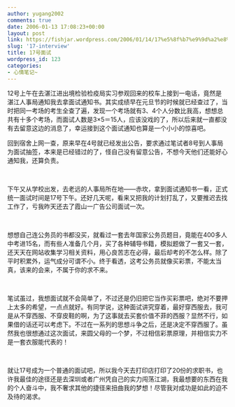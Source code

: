 ```yaml
---
author: yugang2002
comments: true
date: 2006-01-13 17:08:23+00:00
layout: post
link: https://fishjar.wordpress.com/2006/01/14/17%e5%8f%b7%e9%9d%a2%e8%af%95/
slug: '17-interview'
title: 17号面试
wordpress_id: 123
categories:
- 心情笔记~
---
```


12号上午在去湛江进出境检验检疫局实习参观回来的校车上接到一电话，竟然是湛江人事局通知我去拿面试通知书。其实成绩早在元旦节的时候就已经查过了，当时把同一考场的考生全查了遍，发现一个考场就有3、4个人分数比我高，想想总共有十多个考场，而面试人数是3×5＝15人，应该没戏的了，所以后来就一直都没有去留意这边的消息了，幸运接到这个面试通知也算是一个小小的惊喜吧。




回到宿舍上网一查，原来早在4号就已经发出公告，要求通过笔试者8号到人事局为面试抽签，本来是已经错过的了，怪自己没有留意公告，不想今天他们还能好心通知我，还算负责。




 




下午又从学校出发，去老远的人事局所在地——赤坎，拿到面试通知书一看，正式统一面试时间是17号下午。还好几天呢，看来又把我的计划打乱了，又要推迟去找工作了，亏我昨天还去了霞山一广告公司面试一次。




 




想想自己连公务员的书都没买，就看过一套去年国家公务员题目，竟能在400多人中考进15名，而有些人准备几个月，买了各种辅导书籍，模拟题做了一套又一套，还天天在网站收集学习相关资料，用心良苦志在必得，最后却考的不怎么样。除了平时积累外，运气成分可谓不小。终于看透，这考公务员就像买彩票，不能太当真，该来的会来，不属于你的求不来。




 




笔试虽过，我想面试就不会简单了，不过还是仍旧把它当作买彩票吧，绝对不要押上太多的希望，一点点就好。有同学说，这种面试讲究穿着，最好穿西服去，我可是从不穿西服、不穿皮鞋的啊，为了这事就去买套价值不菲的西服？显然不行，如果借的话还可以考虑下。不过在一系列的思想斗争之后，还是决定不穿西服了。虽然我也很想通过这次面试，来圆父母的一个梦，不过相信彩票原理，并相信实力不是一套衣服能代表的！




 




就让17号成为一个普通的面试吧，所以我今天去打印店打印了20份的求职书，也许我最佳的途径还是去深圳或者广州凭自己的实力闯荡江湖，我最想要的东西在我的个人奋斗中，我不奢求其他的捷径来扭曲我的梦想！尽管我对成功是如此的迫不及待的渴求。
